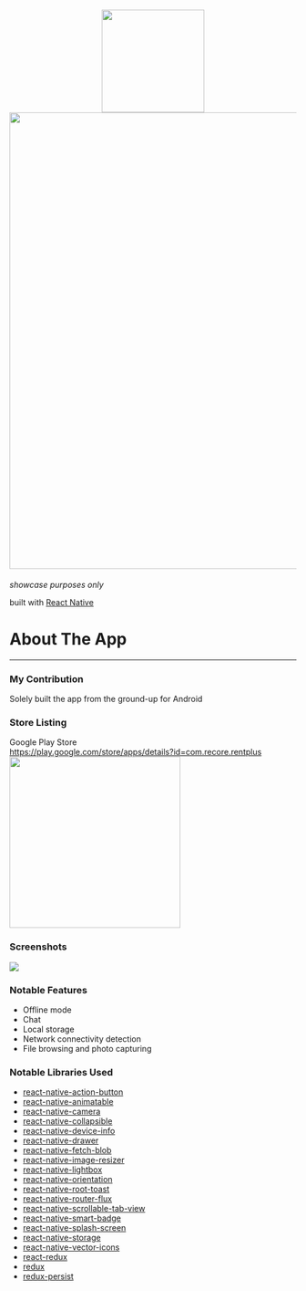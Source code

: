 <h1 align="center">
  <img src="https://user-images.githubusercontent.com/22584900/64802023-55b4f000-d5bc-11e9-9068-32e7313d7117.png" width="180"/><br />
  <img src="https://user-images.githubusercontent.com/22584900/64802034-5e0d2b00-d5bc-11e9-855f-cf83774b0c24.jpg" width="800" />
</h1>

<em>showcase purposes only</em>

built with [React Native](https://facebook.github.io/react-native/)

# About The App
------

### My Contribution
Solely built the app from the ground-up for Android

### Store Listing
Google Play Store  
https://play.google.com/store/apps/details?id=com.recore.rentplus  
<img src="https://user-images.githubusercontent.com/22584900/64802249-d378fb80-d5bc-11e9-9db5-4076e96f701a.JPG" width="300"/>

### Screenshots
<img src="https://user-images.githubusercontent.com/22584900/64802482-59954200-d5bd-11e9-9fa4-0f56cdf9b8dd.jpg"/>

### Notable Features
* Offline mode
* Chat
* Local storage
* Network connectivity detection
* File browsing and photo capturing

### Notable Libraries Used
* [react-native-action-button](https://github.com/mastermoo/react-native-action-button)
* [react-native-animatable](https://github.com/oblador/react-native-animatable)
* [react-native-camera](https://github.com/react-native-community/react-native-camera)
* [react-native-collapsible](https://github.com/oblador/react-native-collapsible)
* [react-native-device-info](https://github.com/rebeccahughes/react-native-device-info)
* [react-native-drawer](https://github.com/root-two/react-native-drawer)
* [react-native-fetch-blob](https://github.com/wkh237/react-native-fetch-blob)
* [react-native-image-resizer](https://github.com/bamlab/react-native-image-resizer)
* [react-native-lightbox](https://github.com/oblador/react-native-lightbox)
* [react-native-orientation](https://github.com/yamill/react-native-orientation)
* [react-native-root-toast](https://github.com/magicismight/react-native-root-toast)
* [react-native-router-flux](https://github.com/aksonov/react-native-router-flux)
* [react-native-scrollable-tab-view](https://github.com/ptomasroos/react-native-scrollable-tab-view)
* [react-native-smart-badge](https://github.com/react-native-component/react-native-smart-badge)
* [react-native-splash-screen](https://github.com/crazycodeboy/react-native-splash-screen)
* [react-native-storage](https://github.com/sunnylqm/react-native-storage)
* [react-native-vector-icons](https://github.com/oblador/react-native-vector-icons)
* [react-redux](https://github.com/reduxjs/react-redux)
* [redux](https://github.com/reduxjs/redux)
* [redux-persist](https://github.com/rt2zz/redux-persist)

